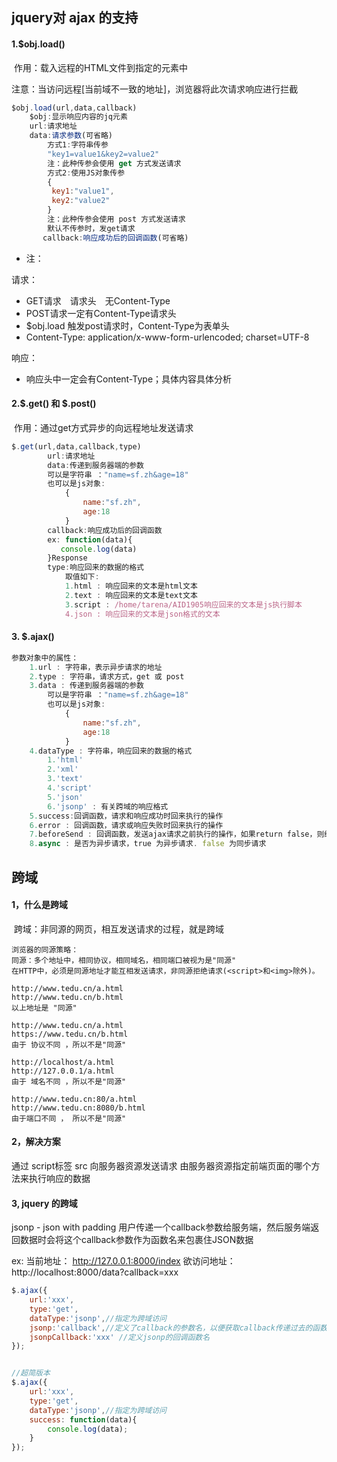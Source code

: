 ## jquery对 ajax 的支持

#### 1.$obj.load()

​		作用：载入远程的HTML文件到指定的元素中

​		注意：当访问远程[当前域不一致的地址]，浏览器将此次请求响应进行拦截

```javascript
$obj.load(url,data,callback)
	$obj:显示响应内容的jq元素
	url:请求地址
	data:请求参数(可省略)
		方式1:字符串传参
		"key1=value1&key2=value2"
		注：此种传参会使用 get 方式发送请求
		方式2:使用JS对象传参
		{
   		 key1:"value1",
         key2:"value2"
		}
		注：此种传参会使用 post 方式发送请求
        默认不传参时，发get请求
	   callback:响应成功后的回调函数(可省略)

```

* 注：

请求：

* GET请求　请求头　无Content-Type
* POST请求一定有Content-Type请求头
* $obj.load 触发post请求时，Content-Type为表单头
* Content-Type: application/x-www-form-urlencoded; charset=UTF-8

响应：

* 响应头中一定会有Content-Type；具体内容具体分析

#### 2.$.get() 和 $.post()

​		作用：通过get方式异步的向远程地址发送请求

```javascript
$.get(url,data,callback,type)
		url:请求地址
		data:传递到服务器端的参数
		可以是字符串 ："name=sf.zh&age=18"
		也可以是js对象:
			{
				name:"sf.zh",
				age:18
			}
		callback:响应成功后的回调函数
        ex: function(data){
           console.log(data)
        }Response
		type:响应回来的数据的格式
			取值如下:
			1.html : 响应回来的文本是html文本
			2.text : 响应回来的文本是text文本
			3.script : /home/tarena/AID1905响应回来的文本是js执行脚本
			4.json : 响应回来的文本是json格式的文本
```

#### 3. $.ajax()

```javascript
参数对象中的属性：
	1.url : 字符串，表示异步请求的地址
	2.type : 字符串，请求方式，get 或 post
	3.data : 传递到服务器端的参数
		可以是字符串 ："name=sf.zh&age=18"
		也可以是js对象:
			{
				name:"sf.zh",
				age:18
			}
	4.dataType : 字符串，响应回来的数据的格式
		1.'html'
		2.'xml'
		3.'text' 
		4.'script'
		5.'json'
		6.'jsonp' : 有关跨域的响应格式
	5.success:回调函数，请求和响应成功时回来执行的操作
	6.error : 回调函数，请求或响应失败时回来执行的操作
	7.beforeSend : 回调函数，发送ajax请求之前执行的操作，如果return false，则终止请求
    8.async : 是否为异步请求，true 为异步请求. false 为同步请求
```

## 跨域

#### 1，什么是跨域

​	跨域：非同源的网页，相互发送请求的过程，就是跨域

```
浏览器的同源策略：
同源：多个地址中，相同协议，相同域名，相同端口被视为是"同源"
在HTTP中，必须是同源地址才能互相发送请求，非同源拒绝请求(<script>和<img>除外)。

http://www.tedu.cn/a.html
http://www.tedu.cn/b.html
以上地址是 "同源"

http://www.tedu.cn/a.html 
https://www.tedu.cn/b.html
由于 协议不同 ，所以不是"同源"

http://localhost/a.html
http://127.0.0.1/a.html
由于 域名不同 ，所以不是"同源"

http://www.tedu.cn:80/a.html
http://www.tedu.cn:8080/b.html
由于端口不同 ， 所以不是"同源"
```

#### 2，解决方案

通过 script标签 src 向服务器资源发送请求
由服务器资源指定前端页面的哪个方法来执行响应的数据

#### 3,   jquery 的跨域

jsonp - json with padding
用户传递一个callback参数给服务端，然后服务端返回数据时会将这个callback参数作为函数名来包裹住JSON数据

ex:
	当前地址： http://127.0.0.1:8000/index
    欲访问地址： http://localhost:8000/data?callback=xxx

```javascript
$.ajax({
	url:'xxx',
	type:'get',
	dataType:'jsonp',//指定为跨域访问
	jsonp:'callback',//定义了callback的参数名，以便获取callback传递过去的函数名
	jsonpCallback:'xxx' //定义jsonp的回调函数名
});


//超简版本
$.ajax({
	url:'xxx',
	type:'get',
	dataType:'jsonp',//指定为跨域访问
	success: function(data){
        console.log(data);       
    }
});


```